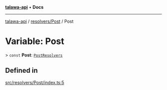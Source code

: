 [**talawa-api**](../../../README.md) • **Docs**

***

[talawa-api](../../../modules.md) / [resolvers/Post](../README.md) / Post

# Variable: Post

\> `const` **Post**: [`PostResolvers`](../../../types/generatedGraphQLTypes/type-aliases/PostResolvers.md)

## Defined in

[src/resolvers/Post/index.ts:5](https://github.com/PalisadoesFoundation/talawa-api/blob/f9e8275b1ddff2d3edcec79ee3b37c07998f6cc3/src/resolvers/Post/index.ts#L5)
